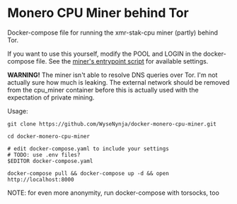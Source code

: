 # Monero CPU Miner behind Tor

Docker-compose file for running the xmr-stak-cpu miner (partly) behind Tor.

If you want to use this yourself, modify the POOL and LOGIN in the docker-compose file. See the [miner's entrypoint script](https://github.com/WyseNynja/xmr-stak-cpu/blob/master/docker-entrypoint.sh) for available settings.

**WARNING!** The miner isn't able to resolve DNS queries over Tor. I'm not actually sure how much is leaking. The external network should be removed from the cpu_miner container before this is actually used with the expectation of private mining.

Usage:

    git clone https://github.com/WyseNynja/docker-monero-cpu-miner.git

    cd docker-monero-cpu-miner

    # edit docker-compose.yaml to include your settings
    # TODO: use .env files?
    $EDITOR docker-compose.yaml

    docker-compose pull && docker-compose up -d && open http://localhost:8000

NOTE: for even more anonymity, run docker-compose with torsocks, too
